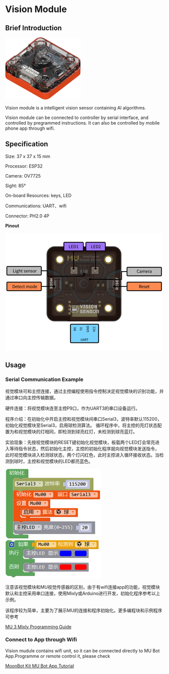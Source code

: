 # Vision Module

## Brief Introduction

![](./images/render_MUVS3_2.png)

Vision module is a intelligent vision sensor containing AI algorithms.

Vision module can be connected to controller by serial interface, and controlled by pregrammed instructions.
It can also be controlled by mobile phone app through wifi.

## Specification

Size: 37 x 37 x 15 mm

Processor: ESP32

Camera: OV7725

Sight: 85°

On-board Resources: keys, LED

Communications: UART、wifi

Connector: PH2.0 4P

**Pinout**

![](./images/pinout_MUVS3_2.png)

## Usage

### Serial Communication Example

视觉模块可和主控连接，通过主控编程使用指令控制决定视觉模块的识别功能，并通过串口向主控传输数据。

硬件连接：将视觉模块连至主控P9口，作为UART3的串口设备运行。

程序介绍：在初始化中开启主控和视觉模块间串口Serial3，波特率默认115200，初始化视觉模块至Serial3，启用球检测算法。
循环程序中，将主控的亮灯状态配置为和视觉模块的灯相同，即检测到球亮红灯，未检测到球亮蓝灯。

实验现象：先按视觉模块的RESET键初始化视觉模块，板载两个LED灯会常亮进入等待指令状态，然后初始化主控，主控的初始化程序就向视觉模块发送指令，
此时视觉模块进入检测球状态，两个灯闪红色，此时主控进入循环接收状态。当检测到球时，主控和视觉模块的LED都亮蓝色。

![](./images/Mixly_example_MUVS3_balldetect.png)

注意该视觉模块和MU视觉传感器的区别，由于有wifi连接app的功能，视觉模块默认和主控采用串口连接，使用Mixly或Arduino进行开发，初始化程序参考以上示例。

该程序较为简单，主要为了展示MU的连接和程序初始化。更多编程块和示例程序可参考

[MU 3 Mixly Programming Guide](https://morpx-docs.readthedocs.io/en/latest/MUVS3/MUVS3_Mixly/index.html)



### Connect to App through Wifi

Vision mudule contains wifi unit, so it can be connected directly to MU Bot App.Programme or remote control it, please check

[MoonBot Kit MU Bot App Tutorial](https://morpx-docs.readthedocs.io/en/latest/MoonBot/MoonBot_App/index.html)
